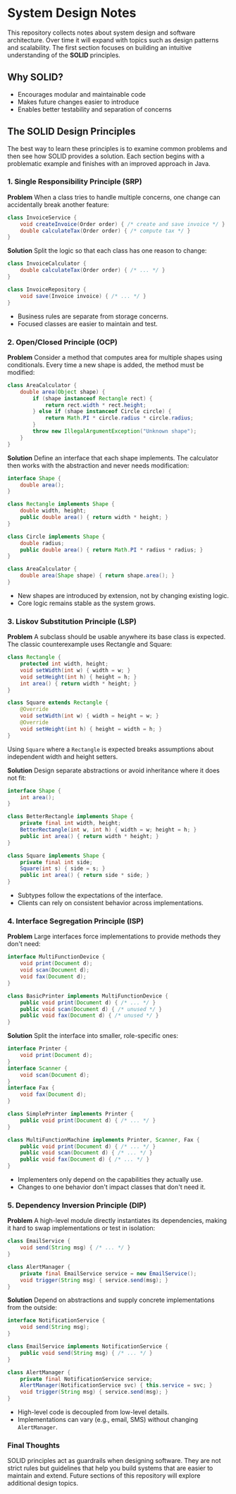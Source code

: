 # System Design Notes

This repository collects notes about system design and software architecture. Over time it will expand with topics such as design patterns and scalability. The first section focuses on building an intuitive understanding of the **SOLID** principles.

## Why SOLID?

* Encourages modular and maintainable code
* Makes future changes easier to introduce
* Enables better testability and separation of concerns

## The SOLID Design Principles

The best way to learn these principles is to examine common problems and then see how SOLID provides a solution. Each section begins with a problematic example and finishes with an improved approach in Java.

### 1. Single Responsibility Principle (SRP)

**Problem**
When a class tries to handle multiple concerns, one change can accidentally break another feature:

```java
class InvoiceService {
    void createInvoice(Order order) { /* create and save invoice */ }
    double calculateTax(Order order) { /* compute tax */ }
}
```

**Solution**
Split the logic so that each class has one reason to change:

```java
class InvoiceCalculator {
    double calculateTax(Order order) { /* ... */ }
}

class InvoiceRepository {
    void save(Invoice invoice) { /* ... */ }
}
```

* Business rules are separate from storage concerns.
* Focused classes are easier to maintain and test.

### 2. Open/Closed Principle (OCP)

**Problem**
Consider a method that computes area for multiple shapes using conditionals. Every time a new shape is added, the method must be modified:

```java
class AreaCalculator {
    double area(Object shape) {
        if (shape instanceof Rectangle rect) {
            return rect.width * rect.height;
        } else if (shape instanceof Circle circle) {
            return Math.PI * circle.radius * circle.radius;
        }
        throw new IllegalArgumentException("Unknown shape");
    }
}
```

**Solution**
Define an interface that each shape implements. The calculator then works with the abstraction and never needs modification:

```java
interface Shape {
    double area();
}

class Rectangle implements Shape {
    double width, height;
    public double area() { return width * height; }
}

class Circle implements Shape {
    double radius;
    public double area() { return Math.PI * radius * radius; }
}

class AreaCalculator {
    double area(Shape shape) { return shape.area(); }
}
```

* New shapes are introduced by extension, not by changing existing logic.
* Core logic remains stable as the system grows.

### 3. Liskov Substitution Principle (LSP)

**Problem**
A subclass should be usable anywhere its base class is expected. The classic counterexample uses Rectangle and Square:

```java
class Rectangle {
    protected int width, height;
    void setWidth(int w) { width = w; }
    void setHeight(int h) { height = h; }
    int area() { return width * height; }
}

class Square extends Rectangle {
    @Override
    void setWidth(int w) { width = height = w; }
    @Override
    void setHeight(int h) { height = width = h; }
}
```

Using `Square` where a `Rectangle` is expected breaks assumptions about independent width and height setters.

**Solution**
Design separate abstractions or avoid inheritance where it does not fit:

```java
interface Shape {
    int area();
}

class BetterRectangle implements Shape {
    private final int width, height;
    BetterRectangle(int w, int h) { width = w; height = h; }
    public int area() { return width * height; }
}

class Square implements Shape {
    private final int side;
    Square(int s) { side = s; }
    public int area() { return side * side; }
}
```

* Subtypes follow the expectations of the interface.
* Clients can rely on consistent behavior across implementations.

### 4. Interface Segregation Principle (ISP)

**Problem**
Large interfaces force implementations to provide methods they don't need:

```java
interface MultiFunctionDevice {
    void print(Document d);
    void scan(Document d);
    void fax(Document d);
}

class BasicPrinter implements MultiFunctionDevice {
    public void print(Document d) { /* ... */ }
    public void scan(Document d) { /* unused */ }
    public void fax(Document d) { /* unused */ }
}
```

**Solution**
Split the interface into smaller, role-specific ones:

```java
interface Printer {
    void print(Document d);
}
interface Scanner {
    void scan(Document d);
}
interface Fax {
    void fax(Document d);
}

class SimplePrinter implements Printer {
    public void print(Document d) { /* ... */ }
}

class MultiFunctionMachine implements Printer, Scanner, Fax {
    public void print(Document d) { /* ... */ }
    public void scan(Document d) { /* ... */ }
    public void fax(Document d) { /* ... */ }
}
```

* Implementers only depend on the capabilities they actually use.
* Changes to one behavior don't impact classes that don't need it.

### 5. Dependency Inversion Principle (DIP)

**Problem**
A high-level module directly instantiates its dependencies, making it hard to swap implementations or test in isolation:

```java
class EmailService {
    void send(String msg) { /* ... */ }
}

class AlertManager {
    private final EmailService service = new EmailService();
    void trigger(String msg) { service.send(msg); }
}
```

**Solution**
Depend on abstractions and supply concrete implementations from the outside:

```java
interface NotificationService {
    void send(String msg);
}

class EmailService implements NotificationService {
    public void send(String msg) { /* ... */ }
}

class AlertManager {
    private final NotificationService service;
    AlertManager(NotificationService svc) { this.service = svc; }
    void trigger(String msg) { service.send(msg); }
}
```

* High-level code is decoupled from low-level details.
* Implementations can vary (e.g., email, SMS) without changing `AlertManager`.

### Final Thoughts

SOLID principles act as guardrails when designing software. They are not strict rules but guidelines that help you build systems that are easier to maintain and extend. Future sections of this repository will explore additional design topics.
